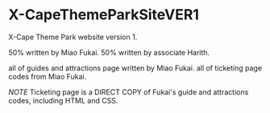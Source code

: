 # X-CapeThemeParkSiteVER1

X-Cape Theme Park website version 1.


50% written by Miao Fukai. 50% written by associate Harith.

all of guides and attractions page written by Miao Fukai.
all of ticketing page codes from Miao Fukai.

*NOTE* Ticketing page is a DIRECT COPY of Fukai's guide and attractions codes, including HTML and CSS.
